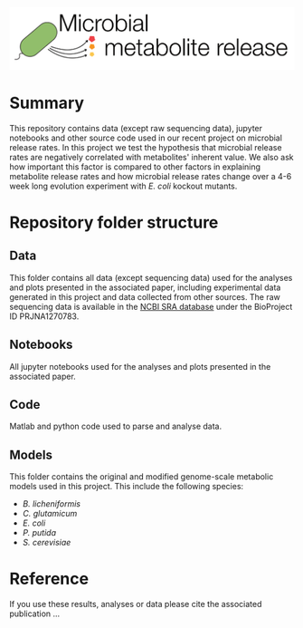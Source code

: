 ![header](header.png)
# Summary
This repository contains data (except raw sequencing data), jupyter notebooks and other source code used in our recent project on microbial release rates. In this project we test the hypothesis that microbial release rates are negatively correlated with metabolites' inherent value. We also ask how important this factor is compared to other factors in explaining metabolite release rates and how microbial release rates change over a 4-6 week long evolution experiment with _E. coli_ kockout mutants.

# Repository folder structure
## Data
This folder contains all data (except sequencing data) used for the analyses and plots presented in the associated paper, including experimental data generated in this project and data collected from other sources. The raw sequencing data is available in the [NCBI SRA database](https://www.ncbi.nlm.nih.gov/sra) under the BioProject ID PRJNA1270783.

## Notebooks
All jupyter notebooks used for the analyses and plots presented in the associated paper.

## Code
Matlab and python code used to parse and analyse data.

## Models
This folder contains the original and modified genome-scale metabolic models used in this project. This include the following species:
- _B. licheniformis_
- _C. glutamicum_
- _E. coli_
- _P. putida_
- _S. cerevisiae_

# Reference
If you use these results, analyses or data please cite the associated publication ...



